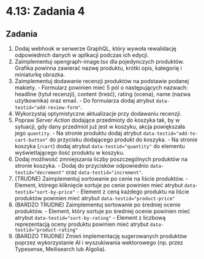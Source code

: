 
# 4.13: Zadania 4

## Zadania

1. Dodaj webhook w serwerze GraphQL, który wywoła rewalidację odpowiednich danych w aplikacji podczas ich edycji.
2. Zaimplementuj opengraph-image.tsx dla pojedynczych produktów. Grafika powinna zawierać nazwę produktu, krótki opis, kategorię i miniaturkę obrazka.
3. Zaimplementuj dodawanie recenzji produktów na podstawie podanej makiety. - Formularz powinien mieć 5 pól o następujących nazwach: headline (tytuł recenzji), content (treść), rating (ocena), name (nazwa użytkownika) oraz email. - Do formularza dodaj atrybut `data-testid="add-review-form"`.
4. Wykorzystaj optymistyczne aktualizacje przy dodawaniu recenzji.
5. Popraw _Server Action_ dodające przedmioty do koszyka tak, by w sytuacji, gdy dany przedmiot już jest w koszyku, akcja powiększała jego `quantity`. - Na stronie produktu dodaj atrybut `​​data-testid="add-to-cart-button"` do przycisku dodającego produkt do koszyka. - Na stronie koszyka (`/cart`) dodaj atrybut `data-testid="quantity"` do elementu wyświetlającego ilość produktu w koszyku.
6. Dodaj możliwość zmniejszania liczby poszczególnych produktów na stronie koszyka. - Dodaj do przycisków odpowiednio `data-testid="decrement"` oraz `data-testid="increment"`.
7. (TRUDNE) Zaimplementuj sortowanie po cenie na liście produktów. - Element, którego kliknięcie sortuje po cenie powinien mieć atrybut `data-testid="sort-by-price"` - Element z ceną każdego produktu na liście produktów powinien mieć atrybut `data-testid="product-price"`
8. (BARDZO TRUDNE) Zaimplementuj sortowanie po średniej ocenie produktów. - Element, który sortuje po średniej ocenie powinien mieć atrybut `data-testid="sort-by-rating"` - Element z liczbową reprezentacją oceny produktu powinien mieć atrybut `data-testid="product-rating"`
9. (BARDZO TRUDNE) Zmień implementację sugerowanych produktów poprzez wykorzystanie AI i wyszukiwania wektorowego (np. przez Typesense, Meilisearch lub Algolia).